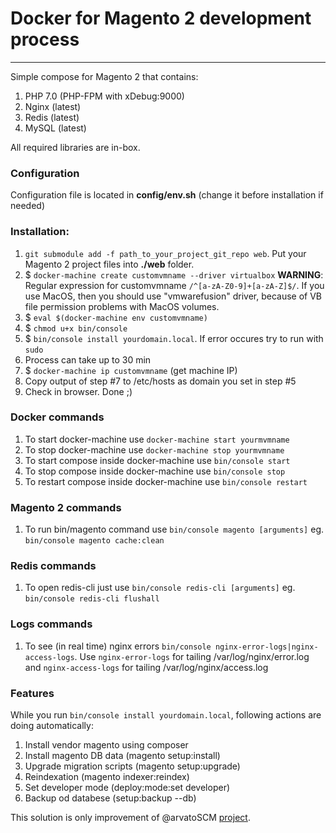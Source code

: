 # Docker for Magento 2 development process
--------
Simple compose for Magento 2 that contains:

1. PHP 7.0 (PHP-FPM with xDebug:9000)
2. Nginx (latest)
3. Redis (latest)
4. MySQL (latest)

All required libraries are in-box.

### Configuration
Configuration file is located in **config/env.sh** (change it before installation if needed)

### Installation:
1. `git submodule add -f path_to_your_project_git_repo web`. Put your Magento 2 project files into **./web** folder.
2. $ `docker-machine create customvmname --driver virtualbox` **WARNING**: Regular expression for customvmname `/^[a-zA-Z0-9]+[a-zA-Z]$/`. If you use MacOS, then you should use "vmwarefusion" driver, because of VB file permission problems with MacOS volumes.
3. $ `eval $(docker-machine env customvmname)`
4. $ `chmod u+x bin/console`
5. $ `bin/console install yourdomain.local`. If error occures try to run with `sudo`
6. Process can take up to 30 min
7. $ `docker-machine ip customvmname` (get machine IP)
8. Copy output of step #7 to /etc/hosts as domain you set in step #5
9. Check in browser. Done ;)

### Docker commands
1. To start docker-machine use `docker-machine start yourmvmname`
2. To stop docker-machine use `docker-machine stop yourmvmname`
3. To start compose inside docker-machine use `bin/console start`
4. To stop compose inside docker-machine use `bin/console stop`
5. To restart compose inside docker-machine use `bin/console restart`

### Magento 2 commands
1. To run bin/magento command use `bin/console magento [arguments]` eg. `bin/console magento cache:clean`

### Redis commands
1. To open redis-cli just use `bin/console redis-cli [arguments]` eg. `bin/console redis-cli flushall`

### Logs commands
1. To see (in real time) nginx errors `bin/console nginx-error-logs|nginx-access-logs`. Use `nginx-error-logs` for tailing /var/log/nginx/error.log and `nginx-access-logs` for tailing /var/log/nginx/access.log

### Features
While you run `bin/console install yourdomain.local`, following actions are doing automatically:

1. Install vendor magento using composer
2. Install magento DB data (magento setup:install)
3. Upgrade migration scripts (magento setup:upgrade)
4. Reindexation (magento indexer:reindex)
5. Set developer mode (deploy:mode:set developer)
6. Backup od databese (setup:backup --db)

This solution is only improvement of @arvatoSCM [project][aSCM].

[aSCM]: <https://github.com/arvatoSCM/dockerize-magento2>
